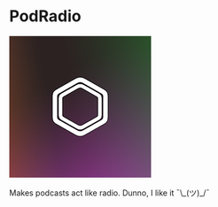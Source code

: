 # PodRadio

![PodRadio](podradio/Resources/Assets.xcassets/AppIcon.appiconset/256.png)

Makes podcasts act like radio. Dunno, I like it ¯\\\_(ツ)\_/¯
